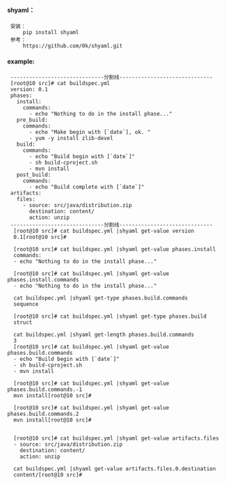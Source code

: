 <!--
author: hack0072008
head: http://www.etcunion.com/static/zl01.jpg
date: 2018-11-30
title: shell-yaml的使用
tags: shell,yaml
images: http://www.etcunion.com/static/zl01.jpg
category: shell
status: publish
summary: shell解析yaml
-->


#### shyaml：
     安装：
         pip install shyaml
     参考：
         https://github.com/0k/shyaml.git

#### example:
     ------------------------------分割线------------------------------
     [root@10 src]# cat buildspec.yml 
     version: 0.1
     phases:
       install:
         commands:
           - echo "Nothing to do in the install phase..."
       pre_build:
         commands:
           - echo "Make begin with [`date`], ok. "
           - yum -y install zlib-devel
       build:
         commands:
           - echo "Build begin with [`date`]"
           - sh build-cproject.sh
           - mvn install
       post_build:
         commands:
           - echo "Build complete with [`date`]"
     artifacts:
       files:
         - source: src/java/distribution.zip
           destination: content/
           action: unzip
     ------------------------------分割线------------------------------
      [root@10 src]# cat buildspec.yml |shyaml get-value version
      0.1[root@10 src]#
     
      [root@10 src]# cat buildspec.yml |shyaml get-value phases.install
      commands:
      - echo "Nothing to do in the install phase..."
     
      [root@10 src]# cat buildspec.yml |shyaml get-value phases.install.commands
      - echo "Nothing to do in the install phase..."
      
      cat buildspec.yml |shyaml get-type phases.build.commands
      sequence
      
      [root@10 src]# cat buildspec.yml |shyaml get-type phases.build
      struct

      cat buildspec.yml |shyaml get-length phases.build.commands
      3
      [root@10 src]# cat buildspec.yml |shyaml get-value phases.build.commands
      - echo "Build begin with [`date`]"
      - sh build-cproject.sh
      - mvn install
      
      [root@10 src]# cat buildspec.yml |shyaml get-value phases.build.commands.-1
      mvn install[root@10 src]# 
      
      [root@10 src]# cat buildspec.yml |shyaml get-value phases.build.commands.2
      mvn install[root@10 src]#


      [root@10 src]# cat buildspec.yml |shyaml get-value artifacts.files
      - source: src/java/distribution.zip
        destination: content/
        action: unzip

      cat buildspec.yml |shyaml get-value artifacts.files.0.destination
      content/[root@10 src]#
  
  
  
  
           

